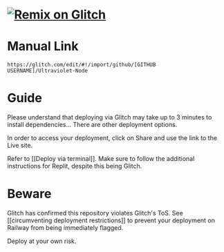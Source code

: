 # [![Remix on Glitch](https://binbashbanana.github.io/deploy-buttons/buttons/remade/glitch.svg)](https://glitch.com/edit/#!/import/github/titaniumnetwork-development/Ultraviolet-Node)

# Manual Link

`https://glitch.com/edit/#!/import/github/[GITHUB USERNAME]/Ultraviolet-Node`

# Guide

Please understand that deploying via Glitch may take up to 3 minutes to install dependencies... There are other deployment options.

In order to access your deployment, click on Share and use the link to the Live site.

Refer to [[Deploy via terminal]]. Make sure to follow the additional instructions for Replit, despite this being Glitch.

# Beware

Glitch has confirmed this repository violates Glitch's ToS. See [[circumventing deployment restrictions]] to prevent your deployment on Railway from being immediately flagged.

Deploy at your own risk.
